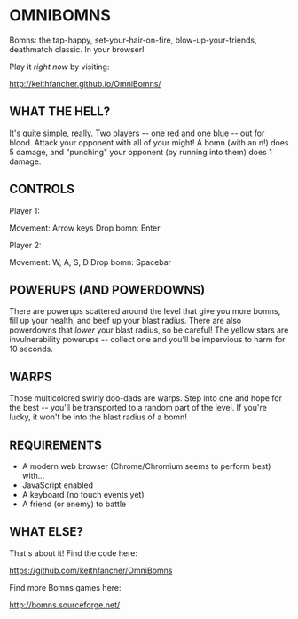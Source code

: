 OMNIBOMNS
=========

Bomns: the tap-happy, set-your-hair-on-fire, blow-up-your-friends, deathmatch
classic. In your browser!

Play it *right now* by visiting:

  http://keithfancher.github.io/OmniBomns/


WHAT THE HELL?
--------------
It's quite simple, really. Two players -- one red and one blue -- out for
blood. Attack your opponent with all of your might! A bomn (with an n!) does 5
damage, and "punching" your opponent (by running into them) does 1 damage.


CONTROLS
--------
Player 1:

  Movement:  Arrow keys
  Drop bomn: Enter

Player 2:

  Movement:  W, A, S, D
  Drop bomn: Spacebar


POWERUPS (AND POWERDOWNS)
-------------------------
There are powerups scattered around the level that give you more bomns, fill up
your health, and beef up your blast radius. There are also powerdowns that
*lower* your blast radius, so be careful! The yellow stars are invulnerability
powerups -- collect one and you'll be impervious to harm for 10 seconds.


WARPS
-----
Those multicolored swirly doo-dads are warps. Step into one and hope for the
best -- you'll be transported to a random part of the level. If you're lucky,
it won't be into the blast radius of a bomn!


REQUIREMENTS
------------
* A modern web browser (Chrome/Chromium seems to perform best) with...
* JavaScript enabled
* A keyboard (no touch events yet)
* A friend (or enemy) to battle


WHAT ELSE?
----------
That's about it! Find the code here:

  https://github.com/keithfancher/OmniBomns

Find more Bomns games here:

  http://bomns.sourceforge.net/
